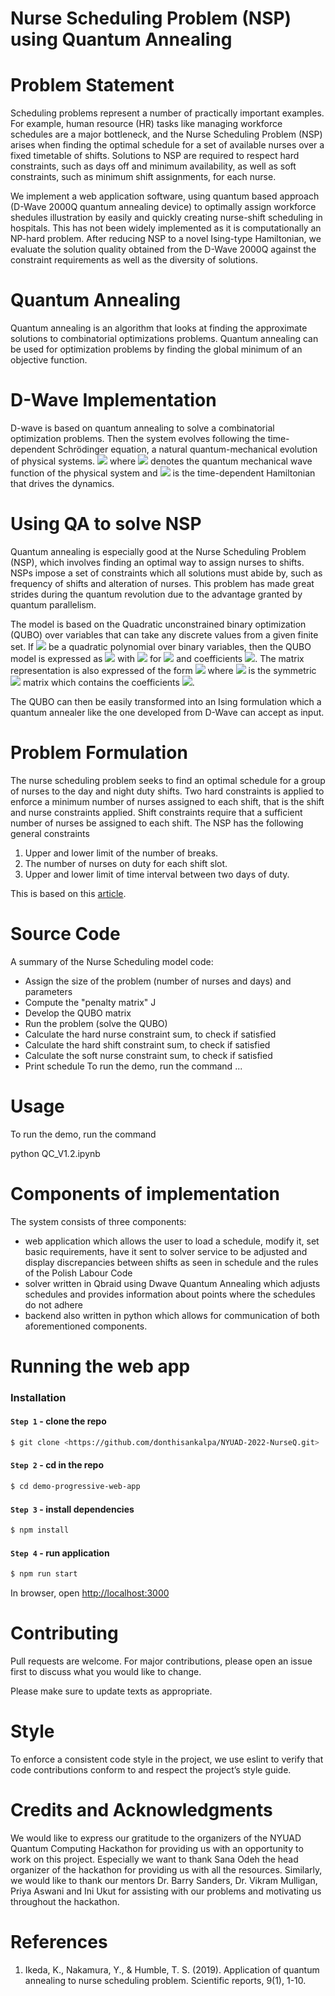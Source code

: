 # Nurse Scheduling Problem (NSP) using Quantum Annealing

# Problem Statement

Scheduling problems represent a number of practically important examples. For example, human resource (HR) tasks like managing workforce schedules are a major bottleneck, and the Nurse Scheduling Problem (NSP) arises when finding the optimal schedule for a set of available nurses over a fixed timetable of shifts. Solutions to NSP are required to respect hard constraints, such as days off and minimum availability, as well as soft constraints, such as minimum shift assignments, for each nurse.

We implement a web application software, using quantum based approach (D-Wave 2000Q quantum annealing device) to optimally assign workforce shedules illustration by easily and quickly creating nurse-shift scheduling in hospitals. This has not been widely implemented as it is computationally an NP-hard problem. After reducing NSP to a novel Ising-type Hamiltonian, we evaluate the solution quality obtained from the D-Wave 2000Q against the constraint requirements as well as the diversity of solutions.

# Quantum Annealing
Quantum annealing is an algorithm that looks at finding the approximate solutions to combinatorial optimizations problems. Quantum annealing can be used for optimization problems by finding the global minimum of an objective function.

# D-Wave Implementation
D-wave is based on quantum annealing to solve a combinatorial optimization problems.
Then the system evolves following the time-dependent Schrödinger equation, a natural quantum-mechanical evolution of physical systems.
<img src="https://render.githubusercontent.com/render/math?math=i\hbar\dfrac{\partial \psi(t)}{\partial t}=H(t)\psi(t)">
where <img src="https://render.githubusercontent.com/render/math?math=\psi(t)"> denotes the quantum mechanical wave function of the physical system and <img src="https://render.githubusercontent.com/render/math?math=H(t)"> is the time-dependent Hamiltonian that drives the dynamics. 

# Using QA to solve NSP
Quantum annealing is especially good at the Nurse Scheduling Problem (NSP), which involves finding an optimal way to assign nurses to shifts. NSPs impose a set of constraints which all solutions must abide by, such as frequency of shifts and alteration of nurses. This problem has made great strides during the quantum revolution due to the advantage granted by quantum parallelism.

The model is based on the Quadratic unconstrained binary optimization (QUBO) over variables that can take any discrete values from a given finite set. If <img src="https://render.githubusercontent.com/render/math?math=f(x):B^n \rightarrow R"> be a quadratic polynomial over binary variables, then the QUBO model is expressed as <img src="https://render.githubusercontent.com/render/math?math=f(x)=\sum_{i=1}^n\sum_{j=1}^iq_{ij}x_ix_j"> with <img src="https://render.githubusercontent.com/render/math?math=x_i\in B"> for <img src="https://render.githubusercontent.com/render/math?math=i\in [n]"> and coefficients <img src="https://render.githubusercontent.com/render/math?math=q_{ij}\in R$ for $1\leq j\leq i \leq n">. The matrix representation is also expressed of the form <img src="https://render.githubusercontent.com/render/math?math=QUBO: f(x)=x^TQx">
where <img src="https://render.githubusercontent.com/render/math?math=Q\in R^{n\times n}"> is the symmetric <img src="https://render.githubusercontent.com/render/math?math=n\times n"> matrix which contains the coefficients <img src="https://render.githubusercontent.com/render/math?math=q_{ij}">.


The QUBO can then be easily transformed into an Ising formulation which a quantum annealer like the one developed from D-Wave can accept as input.

# Problem Formulation
The nurse scheduling problem seeks to find an optimal schedule for a group of nurses to the day and night duty shifts. Two hard constraints is applied to enforce a minimum number of nurses assigned to each shift, that is the shift and nurse constraints applied. Shift constraints require that a sufficient number of nurses be assigned to each shift. The NSP has the following general constraints

1. Upper and lower limit of the number of breaks.
2. The number of nurses on duty for each shift slot.
3. Upper and lower limit of time interval between two days of duty.

This is based on this [article](https://www.nature.com/articles/s41598-019-49172-3).

# Source Code
A summary of the Nurse Scheduling model code:

- Assign the size of the problem (number of nurses and days) and parameters
- Compute the "penalty matrix" J
- Develop the QUBO matrix
- Run the problem (solve the QUBO)
- Calculate the hard nurse constraint sum, to check if satisfied
- Calculate the hard shift constraint sum, to check if satisfied
- Calculate the soft nurse constraint sum, to check if satisfied
- Print schedule
To run the demo, run the command ...

# Usage

To run the demo, run the command

python QC_V1.2.ipynb

# Components of implementation
The system consists of three components:

- web application which allows the user to load a schedule, modify it, set basic requirements, have it sent to solver service to be adjusted and display discrepancies between shifts as seen in schedule and the rules of the Polish Labour Code
- solver written in Qbraid using Dwave Quantum Annealing which adjusts schedules and provides information about points where the schedules do not adhere
- backend also written in python which allows for communication of both aforementioned components.

# Running the web app 
### Installation
#### `Step 1` - clone the repo
```bash
$ git clone <https://github.com/donthisankalpa/NYUAD-2022-NurseQ.git>
```
#### `Step 2` - cd in the repo
```bash
$ cd demo-progressive-web-app
```
#### `Step 3` - install dependencies
```bash
$ npm install
```
#### `Step 4` - run application
```bash
$ npm run start
```
In browser, open [http://localhost:3000](http://localhost:3000)

 

# Contributing

Pull requests are welcome. For major contributions, please open an issue first to discuss what you would like to change.

Please make sure to update texts as appropriate.

# Style 

To enforce a consistent code style in the project, we use eslint to verify that code contributions conform to and respect the project’s style guide.

# Credits and Acknowledgments
We would like to express our gratitude to the organizers of the NYUAD Quantum Computing Hackathon for providing us with an opportunity to work on this project. Especially we want to thank Sana Odeh the head organizer of the hackathon for providing us with all the resources. Similarly, we would like to thank our mentors Dr. Barry Sanders, Dr. Vikram Mulligan, Priya Aswani and Ini Ukut for assisting with our problems and motivating us throughout the hackathon. 

# References
1. Ikeda, K., Nakamura, Y., & Humble, T. S. (2019). Application of quantum annealing to nurse scheduling problem. Scientific reports, 9(1), 1-10.


```python

```
